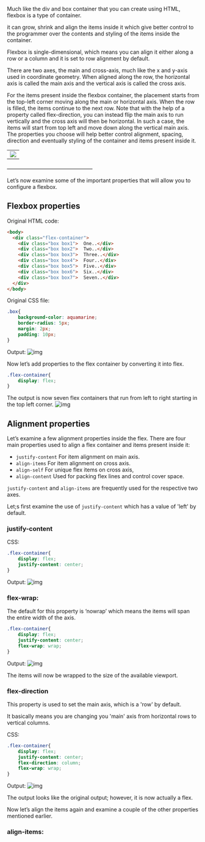 Much like the div and box container that you can create using HTML, flexbox is a type of container.

it can grow, shrink and align the items inside it which give better control to the programmer over the contents and styling of the items inside the container.

Flexbox is single-dimensional, which means you can align it either along a row or a column and it is set to row alignment by default.

There are two axes, the main and cross-axis, much like the x and y-axis used in coordinate geometry. When aligned along the row, the horizontal axis is called the main axis and the vertical axis is called the cross axis.

For the items present inside the flexbox container, the placement starts from the top-left corner moving along the main or horizontal axis. When the row is filled, the items continue to the next row. Note that with the help of a property called flex-direction, you can instead flip the main axis to run vertically and the cross axis will then be horizontal. In such a case, the items will start from top left and move down along the vertical main axis. The properties you choose will help better control alignment, spacing, direction and eventually styling of the container and items present inside it.

<table>
<tr>
<td bgcolor=white>
<img  src="https://d3c33hcgiwev3.cloudfront.net/imageAssetProxy.v1/ikoFt7vUS1qKBbe71Ita7Q_c1ed63555296483094650eb4c49b37e1_Understanding-Flexbox.png?expiry=1712361600000&hmac=OqniI6CAdb8Rae5syJ1Xj-4ElJelL0O0rS_iL598eLA"/></td>
</tr>
</table>
————————————————

Let’s now examine some of the important properties that will allow you to configure a flexbox.

## Flexbox properties

Original HTML code:
~~~html
<body>
  <div class="flex-container">
    <div class="box box1">  One..</div>
    <div class="box box2">  Two..</div>
    <div class="box box3">  Three..</div>
    <div class="box box4">  Four..</div>
    <div class="box box5">  Five..</div>
    <div class="box box6">  Six..</div>
    <div class="box box7">  Seven..</div>
  </div>
</body>
~~~
Original CSS file:
~~~Css
.box{
	background-color: aquamarine;
	border-radius: 5px;
	margin: 2px;
	padding: 10px;
}
~~~
Output:
![img](https://d3c33hcgiwev3.cloudfront.net/imageAssetProxy.v1/G-dz3RFcSfqnc90RXLn6ag_557f7fb0056c49be907c6d8d279612e1_Picture2.png?expiry=1712361600000&hmac=xzRFvpaLHeVhA8-2jne0jKzJZzIL8_CVf6KlWQpBU8s)

Now let’s add properties to the flex container by converting it into flex.

~~~css
.flex-container{
	display: flex;
}
~~~
The output is now seven flex containers that run from left to right starting in the top left corner.
![img](https://d3c33hcgiwev3.cloudfront.net/imageAssetProxy.v1/YQvW2PFGQ82L1tjxRgPNpw_dbf8df41153245b480b57b84db885de1_Picture3.png?expiry=1712361600000&hmac=3PydCGIb3Xw6v6JMJxwQBLgkNvubGqw-YfZP7QTht40)

## Alignment properties

Let’s examine a few alignment properties inside the flex. There are four main properties used to align a flex container and items present inside it:

- `justify-content` For item alignment on main axis.
- `align-items` For item alignment on cross axis.
- `align-self` For unique flex items on cross axis,
- `align-content` Used for packing flex lines and control cover space.

`justify-content` and `align-items` are frequently used for the respective two axes.

Let;s first examine the use of `justify-content` which has a value of 'left' by default.

### justify-content

CSS:
~~~css
.flex-container{
	display: flex;
	justify-content: center;
}
~~~
Output:
![img](https://d3c33hcgiwev3.cloudfront.net/imageAssetProxy.v1/23k1weWbT-m5NcHlmw_pPA_cb30cd5ee8fd4dcd9c4eb75e19c0dde1_Picture4.png?expiry=1712361600000&hmac=3sJkHC4gO9X8SdEm88NhKA1giO4sgQb9eMgB86o2fpo)

### flex-wrap:

The default for this property is ‘nowrap’ which means the items will span the entire width of the axis.

~~~css
.flex-container{
	display: flex;
	justify-content: center;
	flex-wrap: wrap;
}
~~~
Output:
![img](https://d3c33hcgiwev3.cloudfront.net/imageAssetProxy.v1/0luqSS1sQQKbqkktbHECIg_0dca56850210440f91a0aec100c74fe1_Picture5.png?expiry=1712361600000&hmac=OVcTy3jATu72kFk9a87avqeFC_EsIXLAcLkF4zpjHmA)

The items will now be wrapped to the size of the available viewport.

### flex-direction

This property is used to set the main axis, which is a 'row' by default. 

It basically means you are changing you 'main' axis from horizontal rows to vertical columns.

CSS:
~~~css
.flex-container{
	display: flex;
	justify-content: center;
	flex-direction: column;
	flex-wrap: wrap;
}
~~~
Output:
![img](https://d3c33hcgiwev3.cloudfront.net/imageAssetProxy.v1/wAfOom9cSBeHzqJvXKgXCw_81279a0a0ffa4b299ef120fb64c252e1_Picture6.png?expiry=1712361600000&hmac=w668IWqo4hlZV_onppQLd3YvVms73BaHnIwLi0VgJJs)

The output looks like the original output; however, it is now actually a flex.

Now let’s align the items again and examine a couple of the other properties mentioned earlier.

### align-items:

